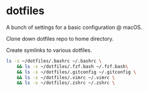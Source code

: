 # dotfiles
A bunch of settings for a basic configuration @ macOS.

Clone down dotfiles repo to home directory.

Create symlinks to various dotfiles.

```sh
ls -s ~/dotfiles/.bashrc ~/.bashrc \
	&& ls -s ~/dotfiles/.fzf.bash ~/.fzf.bash\
	&& ls -s ~/dotfiles/.gitconfig ~/.gitconfig \
	&& ls -s ~/dotfiles/.vimrc ~/.vimrc \
	&& ls -s ~/dotfiles/.zshrc ~/.zshrc \
```
